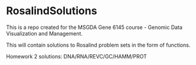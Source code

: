 # RosalindSolutions

 This is a repo created for the MSGDA Gene 6145 course - Genomic Data Visualization and Management.
 
 This will contain solutions to Rosalind problem sets in the form of functions.

Homework 2 solutions: DNA/RNA/REVC/GC/HAMM/PROT
